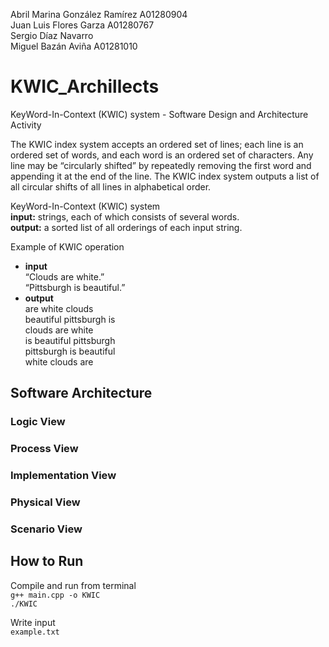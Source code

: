
Abril Marina González Ramírez A01280904\
Juan Luis Flores Garza A01280767\
Sergio Díaz Navarro\
Miguel Bazán Aviña A01281010

# KWIC_Archillects
KeyWord-In-Context (KWIC) system - Software Design and Architecture Activity

The KWIC index system accepts an ordered set of lines; each line is an ordered set of words, and each word is an ordered
set of characters. Any line may be “circularly shifted” by repeatedly removing the first word and appending it at the end
of the line. The KWIC index system outputs a list of all circular shifts of all lines in alphabetical order.

KeyWord-In-Context (KWIC) system\
	**input:** strings, each of which consists of several words.\
	**output:** a sorted list of all orderings of each input string.

Example of KWIC operation
- **input**\
		“Clouds are white.”\
		“Pittsburgh is beautiful.”
- **output**\
		are white clouds\
		beautiful pittsburgh is\
		clouds are white\
		is beautiful pittsburgh\
		pittsburgh is beautiful\
		white clouds are


## Software Architecture

### Logic View

### Process View

### Implementation View

### Physical View

### Scenario View


## How to Run
Compile and run from terminal\
	`g++ main.cpp -o KWIC`\
	`./KWIC`

Write input\
	`example.txt`




